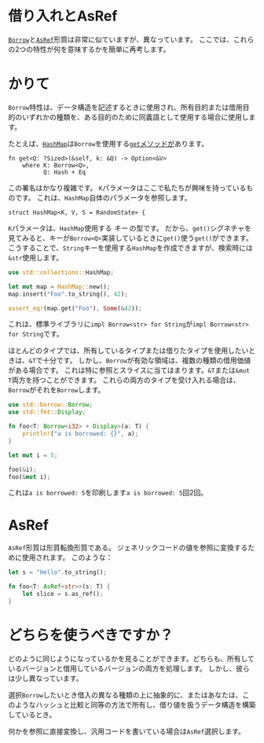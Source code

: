 # 借り入れとAsRef

[`Borrow`][borrow]と[`AsRef`][asref]形質は非常に似ていますが、異なっています。
ここでは、これらの2つの特性が何を意味するかを簡単に再考します。

[borrow]: ../../std/borrow/trait.Borrow.html
 [asref]: ../../std/convert/trait.AsRef.html


# かりて

`Borrow`特性は、データ構造を記述するときに使用され、所有目的または借用目的のいずれかの種類を、ある目的のために同義語として使用する場合に使用します。

たとえば、[`HashMap`][hashmap]は`Borrow`を使用する[`get`メソッドが][get]あります。

```rust,ignore
fn get<Q: ?Sized>(&self, k: &Q) -> Option<&V>
    where K: Borrow<Q>,
          Q: Hash + Eq
```

[hashmap]: ../../std/collections/struct.HashMap.html
 [get]: ../../std/collections/struct.HashMap.html#method.get


この署名はかなり複雑です。
`K`パラメータはここで私たちが興味を持っているものです。
これは、`HashMap`自体のパラメータを参照します。

```rust,ignore
struct HashMap<K, V, S = RandomState> {
```

`K`パラメータは、`HashMap`使用する _キー_ の型です。
だから、`get()`シグネチャを見てみると、キーが`Borrow<Q>`実装しているときに`get()`使う`get()`ができます。
こうすることで、`String`キーを使用する`HashMap`を作成できますが、検索時には`&str`使用します。

```rust
use std::collections::HashMap;

let mut map = HashMap::new();
map.insert("Foo".to_string(), 42);

assert_eq!(map.get("Foo"), Some(&42));
```

これは、標準ライブラリに`impl Borrow<str> for String`が`impl Borrow<str> for String`です。

ほとんどのタイプでは、所有しているタイプまたは借りたタイプを使用したいときは、`&T`で十分です。
しかし、`Borrow`が有効な領域は、複数の種類の借用価値がある場合です。
これは特に参照とスライスに当てはまります。`&T`または`&mut T`両方を持つことができます。
これらの両方のタイプを受け入れる場合は、`Borrow`がそれを`Borrow`します。

```rust
use std::borrow::Borrow;
use std::fmt::Display;

fn foo<T: Borrow<i32> + Display>(a: T) {
    println!("a is borrowed: {}", a);
}

let mut i = 5;

foo(&i);
foo(&mut i);
```

これは`a is borrowed: 5`を印刷します`a is borrowed: 5`回2回。

# AsRef

`AsRef`形質は形質転換形質である。
ジェネリックコードの値を参照に変換するために使用されます。
このような：

```rust
let s = "Hello".to_string();

fn foo<T: AsRef<str>>(s: T) {
    let slice = s.as_ref();
}
```

# どちらを使うべきですか？

どのように同じようになっているかを見ることができます。どちらも、所有しているバージョンと借用しているバージョンの両方を処理します。
しかし、彼らは少し異なっています。

選択`Borrow`したいとき借入の異なる種類の上に抽象的に、またはあなたは、このようなハッシュと比較と同等の方法で所有し、借り値を扱うデータ構造を構築しているとき。

何かを参照に直接変換し、汎用コードを書いている場合は`AsRef`選択します。
